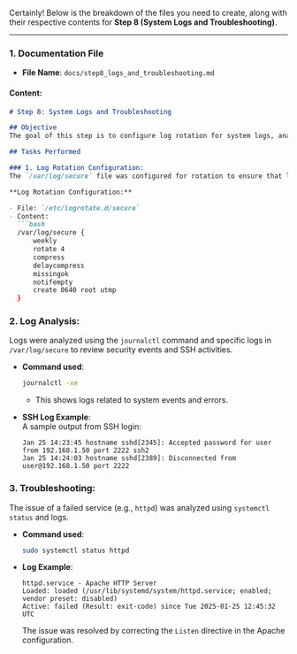 Certainly! Below is the breakdown of the files you need to create, along with their respective contents for **Step 8 (System Logs and Troubleshooting)**.

---

### **1. Documentation File**

- **File Name**: `docs/step8_logs_and_troubleshooting.md`

#### **Content**:
```markdown
# Step 8: System Logs and Troubleshooting

## Objective
The goal of this step is to configure log rotation for system logs, analyze logs for system events, and troubleshoot common issues like failed services or high CPU usage.

## Tasks Performed

### 1. Log Rotation Configuration:
The `/var/log/secure` file was configured for rotation to ensure that logs do not grow indefinitely. A custom configuration was added to `/etc/logrotate.d/secure`.

**Log Rotation Configuration:**

- File: `/etc/logrotate.d/secure`
- Content:
  ```bash
  /var/log/secure {
      weekly
      rotate 4
      compress
      delaycompress
      missingok
      notifempty
      create 0640 root utmp
  }
  ```

### 2. Log Analysis:
Logs were analyzed using the `journalctl` command and specific logs in `/var/log/secure` to review security events and SSH activities.

- **Command used**:  
  ```bash
  journalctl -xe
  ```
  - This shows logs related to system events and errors.

- **SSH Log Example**:  
  A sample output from SSH login:
  ```text
  Jan 25 14:23:45 hostname sshd[2345]: Accepted password for user from 192.168.1.50 port 2222 ssh2
  Jan 25 14:24:03 hostname sshd[2389]: Disconnected from user@192.168.1.50 port 2222
  ```

### 3. Troubleshooting:
The issue of a failed service (e.g., `httpd`) was analyzed using `systemctl status` and logs.

- **Command used**:  
  ```bash
  sudo systemctl status httpd
  ```

- **Log Example**:  
  ```text
  httpd.service - Apache HTTP Server
  Loaded: loaded (/usr/lib/systemd/system/httpd.service; enabled; vendor preset: disabled)
  Active: failed (Result: exit-code) since Tue 2025-01-25 12:45:32 UTC
  ```

  The issue was resolved by correcting the `Listen` directive in the Apache configuration.
